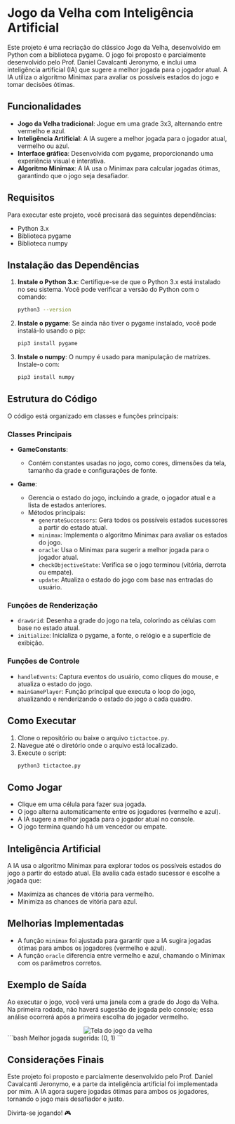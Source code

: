 # Jogo da Velha com Inteligência Artificial

Este projeto é uma recriação do clássico Jogo da Velha, desenvolvido em Python com a biblioteca pygame. O jogo foi proposto e parcialmente desenvolvido pelo Prof. Daniel Cavalcanti Jeronymo, e inclui uma inteligência artificial (IA) que sugere a melhor jogada para o jogador atual. A IA utiliza o algoritmo Minimax para avaliar os possíveis estados do jogo e tomar decisões ótimas.

## Funcionalidades

- **Jogo da Velha tradicional**: Jogue em uma grade 3x3, alternando entre vermelho e azul.
- **Inteligência Artificial**: A IA sugere a melhor jogada para o jogador atual, vermelho ou azul.
- **Interface gráfica**: Desenvolvida com pygame, proporcionando uma experiência visual e interativa.
- **Algoritmo Minimax**: A IA usa o Minimax para calcular jogadas ótimas, garantindo que o jogo seja desafiador.

## Requisitos

Para executar este projeto, você precisará das seguintes dependências:

- Python 3.x
- Biblioteca pygame
- Biblioteca numpy

## Instalação das Dependências

1. **Instale o Python 3.x**:
   Certifique-se de que o Python 3.x está instalado no seu sistema. Você pode verificar a versão do Python com o comando:
   ```bash
   python3 --version
   ```

2. **Instale o pygame**:
   Se ainda não tiver o pygame instalado, você pode instalá-lo usando o pip:
   ```bash
   pip3 install pygame
   ```

3. **Instale o numpy**:
   O numpy é usado para manipulação de matrizes. Instale-o com:
   ```bash
   pip3 install numpy
   ```

## Estrutura do Código

O código está organizado em classes e funções principais:

### Classes Principais

- **GameConstants**:
  - Contém constantes usadas no jogo, como cores, dimensões da tela, tamanho da grade e configurações de fonte.

- **Game**:
  - Gerencia o estado do jogo, incluindo a grade, o jogador atual e a lista de estados anteriores.
  - Métodos principais:
    - `generateSuccessors`: Gera todos os possíveis estados sucessores a partir do estado atual.
    - `minimax`: Implementa o algoritmo Minimax para avaliar os estados do jogo.
    - `oracle`: Usa o Minimax para sugerir a melhor jogada para o jogador atual.
    - `checkObjectiveState`: Verifica se o jogo terminou (vitória, derrota ou empate).
    - `update`: Atualiza o estado do jogo com base nas entradas do usuário.

### Funções de Renderização

- `drawGrid`: Desenha a grade do jogo na tela, colorindo as células com base no estado atual.
- `initialize`: Inicializa o pygame, a fonte, o relógio e a superfície de exibição.

### Funções de Controle

- `handleEvents`: Captura eventos do usuário, como cliques do mouse, e atualiza o estado do jogo.
- `mainGamePlayer`: Função principal que executa o loop do jogo, atualizando e renderizando o estado do jogo a cada quadro.

## Como Executar

1. Clone o repositório ou baixe o arquivo `tictactoe.py`.
2. Navegue até o diretório onde o arquivo está localizado.
3. Execute o script:
   ```bash
   python3 tictactoe.py
   ```

## Como Jogar

- Clique em uma célula para fazer sua jogada.
- O jogo alterna automaticamente entre os jogadores (vermelho e azul).
- A IA sugere a melhor jogada para o jogador atual no console.
- O jogo termina quando há um vencedor ou empate.

## Inteligência Artificial

A IA usa o algoritmo Minimax para explorar todos os possíveis estados do jogo a partir do estado atual. Ela avalia cada estado sucessor e escolhe a jogada que:

- Maximiza as chances de vitória para vermelho.
- Minimiza as chances de vitória para azul.

## Melhorias Implementadas

- A função `minimax` foi ajustada para garantir que a IA sugira jogadas ótimas para ambos os jogadores (vermelho e azul).
- A função `oracle` diferencia entre vermelho e azul, chamando o Minimax com os parâmetros corretos.

## Exemplo de Saída

Ao executar o jogo, você verá uma janela com a grade do Jogo da Velha. Na primeira rodada, não haverá sugestão de jogada pelo console; essa análise ocorrerá após a primeira escolha do jogador vermelho.
<div style="display: flex; justify-content: center;">
    <img src="[/Jogo-da-Velha-com-Inteligencia-Artificial/issues/1](https://github.com/Menkallinan/Jogo-da-Velha-com-Inteligencia-Artificial/issues/1)" alt="Tela do jogo da velha">
</div>
```bash
Melhor jogada sugerida: (0, 1)
```

## Considerações Finais

Este projeto foi proposto e parcialmente desenvolvido pelo Prof. Daniel Cavalcanti Jeronymo, e a parte da inteligência artificial foi implementada por mim. A IA agora sugere jogadas ótimas para ambos os jogadores, tornando o jogo mais desafiador e justo.

Divirta-se jogando! 🎮

